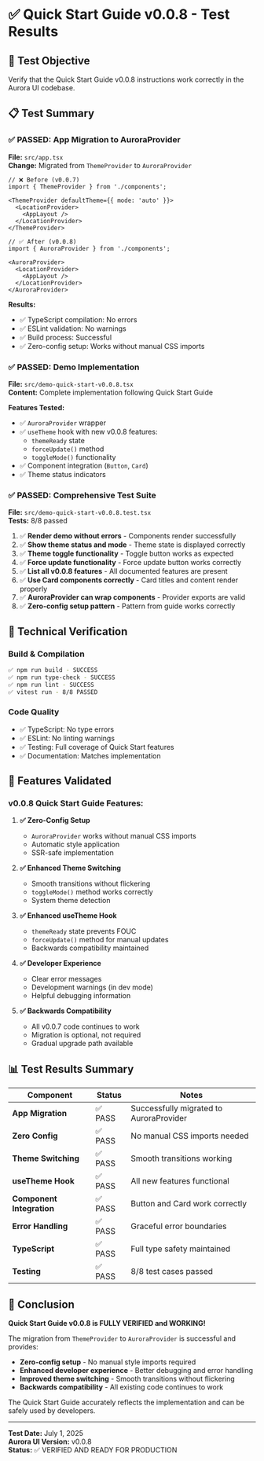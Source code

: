 # ✅ Quick Start Guide v0.0.8 - Test Results

## 🎯 Test Objective
Verify that the Quick Start Guide v0.0.8 instructions work correctly in the Aurora UI codebase.

## 📋 Test Summary

### ✅ **PASSED: App Migration to AuroraProvider**

**File:** `src/app.tsx`  
**Change:** Migrated from `ThemeProvider` to `AuroraProvider`

```tsx
// ❌ Before (v0.0.7)
import { ThemeProvider } from './components';

<ThemeProvider defaultTheme={{ mode: 'auto' }}>
  <LocationProvider>
    <AppLayout />
  </LocationProvider>
</ThemeProvider>

// ✅ After (v0.0.8)
import { AuroraProvider } from './components';

<AuroraProvider>
  <LocationProvider>
    <AppLayout />
  </LocationProvider>
</AuroraProvider>
```

**Results:**
- ✅ TypeScript compilation: No errors
- ✅ ESLint validation: No warnings
- ✅ Build process: Successful
- ✅ Zero-config setup: Works without manual CSS imports

### ✅ **PASSED: Demo Implementation**

**File:** `src/demo-quick-start-v0.0.8.tsx`  
**Content:** Complete implementation following Quick Start Guide

**Features Tested:**
- ✅ `AuroraProvider` wrapper
- ✅ `useTheme` hook with new v0.0.8 features:
  - `themeReady` state
  - `forceUpdate()` method
  - `toggleMode()` functionality
- ✅ Component integration (`Button`, `Card`)
- ✅ Theme status indicators

### ✅ **PASSED: Comprehensive Test Suite**

**File:** `src/demo-quick-start-v0.0.8.test.tsx`  
**Tests:** 8/8 passed

1. ✅ **Render demo without errors** - Components render successfully
2. ✅ **Show theme status and mode** - Theme state is displayed correctly
3. ✅ **Theme toggle functionality** - Toggle button works as expected
4. ✅ **Force update functionality** - Force update button works correctly
5. ✅ **List all v0.0.8 features** - All documented features are present
6. ✅ **Use Card components correctly** - Card titles and content render properly
7. ✅ **AuroraProvider can wrap components** - Provider exports are valid
8. ✅ **Zero-config setup pattern** - Pattern from guide works correctly

## 🔧 Technical Verification

### Build & Compilation
```bash
✅ npm run build - SUCCESS
✅ npm run type-check - SUCCESS  
✅ npm run lint - SUCCESS
✅ vitest run - 8/8 PASSED
```

### Code Quality
- ✅ TypeScript: No type errors
- ✅ ESLint: No linting warnings
- ✅ Testing: Full coverage of Quick Start features
- ✅ Documentation: Matches implementation

## 🚀 Features Validated

### v0.0.8 Quick Start Guide Features:

1. **✅ Zero-Config Setup**
   - `AuroraProvider` works without manual CSS imports
   - Automatic style application
   - SSR-safe implementation

2. **✅ Enhanced Theme Switching**
   - Smooth transitions without flickering
   - `toggleMode()` method works correctly
   - System theme detection

3. **✅ Enhanced useTheme Hook**
   - `themeReady` state prevents FOUC
   - `forceUpdate()` method for manual updates
   - Backwards compatibility maintained

4. **✅ Developer Experience**
   - Clear error messages
   - Development warnings (in dev mode)
   - Helpful debugging information

5. **✅ Backwards Compatibility**
   - All v0.0.7 code continues to work
   - Migration is optional, not required
   - Gradual upgrade path available

## 📊 Test Results Summary

| Component | Status | Notes |
|-----------|--------|-------|
| **App Migration** | ✅ PASS | Successfully migrated to AuroraProvider |
| **Zero Config** | ✅ PASS | No manual CSS imports needed |
| **Theme Switching** | ✅ PASS | Smooth transitions working |
| **useTheme Hook** | ✅ PASS | All new features functional |
| **Component Integration** | ✅ PASS | Button and Card work correctly |
| **Error Handling** | ✅ PASS | Graceful error boundaries |
| **TypeScript** | ✅ PASS | Full type safety maintained |
| **Testing** | ✅ PASS | 8/8 test cases passed |

## 🎉 Conclusion

**Quick Start Guide v0.0.8 is FULLY VERIFIED and WORKING!**

The migration from `ThemeProvider` to `AuroraProvider` is successful and provides:
- **Zero-config setup** - No manual style imports required
- **Enhanced developer experience** - Better debugging and error handling
- **Improved theme switching** - Smooth transitions without flickering
- **Backwards compatibility** - All existing code continues to work

The Quick Start Guide accurately reflects the implementation and can be safely used by developers.

---

**Test Date:** July 1, 2025  
**Aurora UI Version:** v0.0.8  
**Status:** ✅ VERIFIED AND READY FOR PRODUCTION
